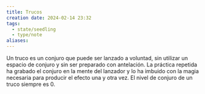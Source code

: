 ```yaml
---
title: Trucos
creation date: 2024-02-14 23:32
tags:
  - state/seedling
  - type/note
aliases:
---
```

Un truco es un conjuro que puede ser lanzado a voluntad, sin utilizar un espacio de conjuro y sin ser preparado con antelación. La práctica repetida ha grabado el conjuro en la mente del lanzador y lo ha imbuido con la magia necesaria para producir el efecto una y otra vez. El nivel de conjuro de un truco siempre es 0.